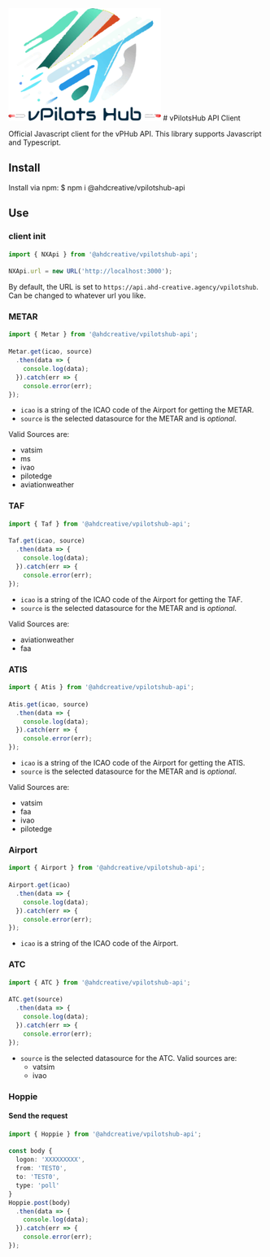 <img src="https://raw.githubusercontent.com/ahdcreative/vpilotshub-branding/main/SVG/logo.svg" width="300px" height="auto">
# vPilotsHub API Client

Official Javascript client for the vPHub API.
This library supports Javascript and Typescript.

## Install
Install via npm:
    $ npm i @ahdcreative/vpilotshub-api

## Use
### client init
```ts
import { NXApi } from '@ahdcreative/vpilotshub-api';

NXApi.url = new URL('http://localhost:3000');
```

By default, the URL is set to `https://api.ahd-creative.agency/vpilotshub`. Can be changed to whatever url you like.

### METAR
```ts
import { Metar } from '@ahdcreative/vpilotshub-api';

Metar.get(icao, source)
  .then(data => {
    console.log(data);
  }).catch(err => {
    console.error(err);
});
```

- `icao` is a string of the ICAO code of the Airport for getting the METAR.
- `source` is the selected datasource for the METAR and is _optional_.

Valid Sources are:
- vatsim
- ms
- ivao
- pilotedge
- aviationweather

### TAF
```ts
import { Taf } from '@ahdcreative/vpilotshub-api';

Taf.get(icao, source)
  .then(data => {
    console.log(data);
  }).catch(err => {
    console.error(err);
});
```

- `icao` is a string of the ICAO code of the Airport for getting the TAF.
- `source` is the selected datasource for the METAR and is _optional_.

Valid Sources are:
- aviationweather
- faa

### ATIS
```ts
import { Atis } from '@ahdcreative/vpilotshub-api';

Atis.get(icao, source)
  .then(data => {
    console.log(data);
  }).catch(err => {
    console.error(err);
});
```

- `icao` is a string of the ICAO code of the Airport for getting the ATIS.
- `source` is the selected datasource for the METAR and is _optional_.

Valid Sources are:
- vatsim
- faa
- ivao
- pilotedge

### Airport
```ts
import { Airport } from '@ahdcreative/vpilotshub-api';

Airport.get(icao)
  .then(data => {
    console.log(data);
  }).catch(err => {
    console.error(err);
});
```

- `icao` is a string of the ICAO code of the Airport.

### ATC
```ts
import { ATC } from '@ahdcreative/vpilotshub-api';

ATC.get(source)
  .then(data => {
    console.log(data);
  }).catch(err => {
    console.error(err);
});
```

- `source` is the selected datasource for the ATC.
  Valid sources are:
    - vatsim
    - ivao

### Hoppie

#### Send the request
```ts
import { Hoppie } from '@ahdcreative/vpilotshub-api';

const body {
  logon: 'XXXXXXXXX',
  from: 'TEST0',
  to: 'TEST0',
  type: 'poll'
}
Hoppie.post(body)
  .then(data => {
    console.log(data);
  }).catch(err => {
    console.error(err);
});
```
